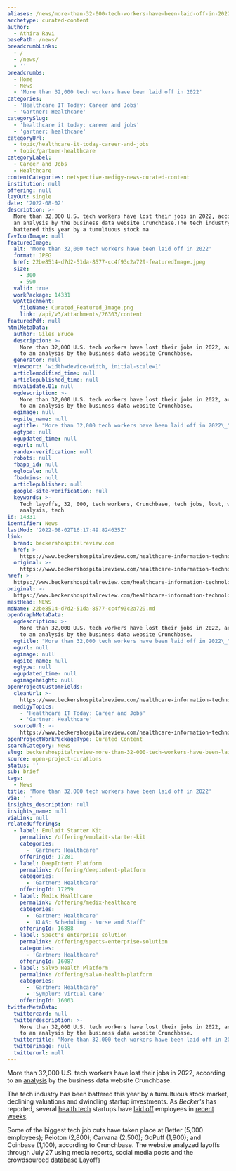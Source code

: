 ```yaml
---
aliases: /news/more-than-32-000-tech-workers-have-been-laid-off-in-2022
archetype: curated-content
author:
  - Athira Ravi
basePath: /news/
breadcrumbLinks:
  - /
  - /news/
  - ''
breadcrumbs:
  - Home
  - News
  - 'More than 32,000 tech workers have been laid off in 2022'
categories:
  - 'Healthcare IT Today: Career and Jobs'
  - 'Gartner: Healthcare'
categorySlug:
  - 'healthcare it today: career and jobs'
  - 'gartner: healthcare'
categoryUrl:
  - topic/healthcare-it-today-career-and-jobs
  - topic/gartner-healthcare
categoryLabel:
  - Career and Jobs
  - Healthcare
contentCategories: netspective-medigy-news-curated-content
institution: null
offering: null
layOut: single
date: '2022-08-02'
description: >-
  More than 32,000 U.S. tech workers have lost their jobs in 2022, according to
  an analysis by the business data website Crunchbase.The tech industry has been
  battered this year by a tumultuous stock ma
favIconImage: null
featuredImage:
  alt: 'More than 32,000 tech workers have been laid off in 2022'
  format: JPEG
  href: 22be8514-d7d2-51da-8577-cc4f93c2a729-featuredImage.jpeg
  size:
    - 300
    - 590
  valid: true
  workPackage: 14331
  wpAttachment:
    fileName: Curated_Featured_Image.png
    link: /api/v3/attachments/26303/content
featuredPdf: null
htmlMetaData:
  author: Giles Bruce
  description: >-
    More than 32,000 U.S. tech workers have lost their jobs in 2022, according
    to an analysis by the business data website Crunchbase.
  generator: null
  viewport: 'width=device-width, initial-scale=1'
  articlemodified_time: null
  articlepublished_time: null
  msvalidate.01: null
  ogdescription: >-
    More than 32,000 U.S. tech workers have lost their jobs in 2022, according
    to an analysis by the business data website Crunchbase.
  ogimage: null
  ogsite_name: null
  ogtitle: "More than 32,000 tech workers have been laid off in 2022\_"
  ogtype: null
  ogupdated_time: null
  ogurl: null
  yandex-verification: null
  robots: null
  fbapp_id: null
  oglocale: null
  fbadmins: null
  articlepublisher: null
  google-site-verification: null
  keywords: >-
    Tech layoffs, 32, 000, tech workers, Crunchbase, tech jobs, lost, website,
    analysis, tech
id: 14331
identifier: News
lastMod: '2022-08-02T16:17:49.824635Z'
link:
  brand: beckershospitalreview.com
  href: >-
    https://www.beckershospitalreview.com/healthcare-information-technology/more-than-32-000-tech-workers-have-been-laid-off-in-2022.html
  original: >-
    https://www.beckershospitalreview.com/healthcare-information-technology/more-than-32-000-tech-workers-have-been-laid-off-in-2022.html
href: >-
  https://www.beckershospitalreview.com/healthcare-information-technology/more-than-32-000-tech-workers-have-been-laid-off-in-2022.html
original: >-
  https://www.beckershospitalreview.com/healthcare-information-technology/more-than-32-000-tech-workers-have-been-laid-off-in-2022.html
mastHead: NEWS
mdName: 22be8514-d7d2-51da-8577-cc4f93c2a729.md
openGraphMetaData:
  ogdescription: >-
    More than 32,000 U.S. tech workers have lost their jobs in 2022, according
    to an analysis by the business data website Crunchbase.
  ogtitle: "More than 32,000 tech workers have been laid off in 2022\_"
  ogurl: null
  ogimage: null
  ogsite_name: null
  ogtype: null
  ogupdated_time: null
  ogimageheight: null
openProjectCustomFields:
  cleanUrl: >-
    https://www.beckershospitalreview.com/healthcare-information-technology/more-than-32-000-tech-workers-have-been-laid-off-in-2022.html
  medigyTopics:
    - 'Healthcare IT Today: Career and Jobs'
    - 'Gartner: Healthcare'
  sourceUrl: >-
    https://www.beckershospitalreview.com/healthcare-information-technology/more-than-32-000-tech-workers-have-been-laid-off-in-2022.html
openProjectWorkPackageType: Curated Content
searchCategory: News
slug: beckershospitalreview-more-than-32-000-tech-workers-have-been-laid-off-in-2022
source: open-project-curations
status: ''
sub: brief
tags:
  - News
title: 'More than 32,000 tech workers have been laid off in 2022'
via: ' '
insights_description: null
insights_name: null
viaLink: null
relatedOfferings:
  - label: Emulait Starter Kit
    permalink: /offering/emulait-starter-kit
    categories:
      - 'Gartner: Healthcare'
    offeringId: 17281
  - label: DeepIntent Platform
    permalink: /offering/deepintent-platform
    categories:
      - 'Gartner: Healthcare'
    offeringId: 17259
  - label: Medix Healthcare
    permalink: /offering/medix-healthcare
    categories:
      - 'Gartner: Healthcare'
      - 'KLAS: Scheduling - Nurse and Staff'
    offeringId: 16888
  - label: Spect's enterprise solution
    permalink: /offering/spects-enterprise-solution
    categories:
      - 'Gartner: Healthcare'
    offeringId: 16087
  - label: Salvo Health Platform
    permalink: /offering/salvo-health-platform
    categories:
      - 'Gartner: Healthcare'
      - 'Symplur: Virtual Care'
    offeringId: 16063
twitterMetaData:
  twittercard: null
  twitterdescription: >-
    More than 32,000 U.S. tech workers have lost their jobs in 2022, according
    to an analysis by the business data website Crunchbase.
  twittertitle: "More than 32,000 tech workers have been laid off in 2022\_"
  twitterimage: null
  twitterurl: null
---
```

<p>More than 32,000 U.S. tech workers have lost their jobs in 2022, according to an <a href="https://news.crunchbase.com/startups/tech-layoffs-2022/">analysis</a> by the business data website Crunchbase.</p><p>The tech industry has been battered this year by a tumultuous stock market, declining valuations and dwindling startup investments. As <i>Becker's</i> has reported, several <a href="https://www.beckershospitalreview.com/disruptors/carbon-health-lays-off-250-employees.html">health tech</a> startups have <a href="https://www.beckershospitalreview.com/digital-health/tech-company-cue-health-lays-off-170-employees.html">laid off</a> employees in <a href="https://www.beckershospitalreview.com/digital-health/patient-billing-startup-cedar-lays-off-24-of-workforce.html">recent weeks</a>.</p><p>Some of the biggest tech job cuts have taken place at Better (5,000 employees); Peloton (2,800); Carvana (2,500); GoPuff (1,900); and Coinbase (1,100), according to Crunchbase. The website analyzed layoffs through July 27 using media reports, social media posts and the crowdsourced <a href="https://www.beckershospitalreview.com/digital-health/may-saw-most-tech-startup-layoffs-in-2-years.html">database</a>&nbsp;Layoffs</p>